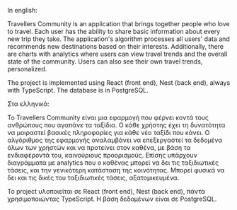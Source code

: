 In english:

Travellers Community is an application that brings together people who love to travel. Each user has the ability to share basic information about every new trip they take. The application's algorithm processes all users' data and recommends new destinations based on their interests. Additionally, there are charts with analytics where users can view travel trends and the overall state of the community. Users can also see their own travel trends, personalized.

The project is implemented using React (front end), Nest (back end), always with TypeScript. The database is in PostgreSQL.







Στα ελληνικά:

Το Travellers Community είναι μια εφαρμογή που φέρνει κοντά τους ανθρώπους που αγαπάνε τα ταξίδια. Ο κάθε χρήστης έχει τη δυνατότητα να μοιραστεί βασικές πληροφορίες για κάθε νέο ταξίδι που κάνει. Ο αλγόριθμος της εφαρμογής αναλαμβάνει να επεξεργαστεί τα δεδομένα όλων των χρηστών και να προτείνει στον καθένα, με βάση τα ενδιαφέροντά του, καινούριους προορισμούς. Επίσης υπάρχουν διαγράμματα με analytics που ο καθένας μπορεί να δει τις ταξιδιωτικές τάσεις, και την γενικότερη κατάσταση της κοινότητας. Μπορεί φυσικά να δει και τις δικές του ταξιδιωτικές τάσεις, αξατομικευμένα.

Το project υλοποιείται σε React (front end), Nest (back end), πάντα χρησιμοποιώντας TypeScript. H βάση δεδομένων είναι σε PostgreSQL. 


